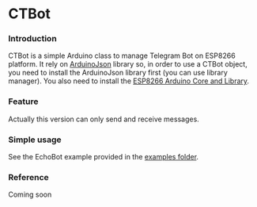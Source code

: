 # CTBot

### Introduction
CTBot is a simple Arduino class to manage Telegram Bot on ESP8266 platform.
It rely on [ArduinoJson](https://github.com/bblanchon/ArduinoJson) library so, in order to use a CTBot object, you need to install the ArduinoJson library first (you can use library manager).
You also need to install the [ESP8266 Arduino Core and Library](https://github.com/esp8266/Arduino).

### Feature
Actually this version can only send and receive messages.

### Simple usage
See the EchoBot example provided in the [examples folder](https://github.com/shurillu/CTBot/tree/master/examples).

### Reference
Coming soon
